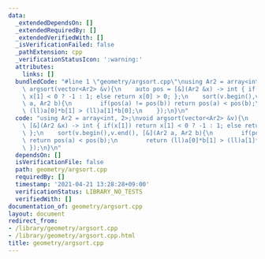 ```yaml
---
data:
  _extendedDependsOn: []
  _extendedRequiredBy: []
  _extendedVerifiedWith: []
  _isVerificationFailed: false
  _pathExtension: cpp
  _verificationStatusIcon: ':warning:'
  attributes:
    links: []
  bundledCode: "#line 1 \"geometry/argsort.cpp\"\nusing Ar2 = array<int, 2>;\nvoid\
    \ argsort(vector<Ar2> &v){\n    auto pos = [&](Ar2 &x) -> int { if(x[1]) return\
    \ x[1] < 0 ? -1 : 1; else return x[0] > 0; };\n    sort(v.begin(),v.end(), [&](Ar2\
    \ a, Ar2 b){\n        if(pos(a) != pos(b)) return pos(a) < pos(b);\n        return\
    \ (ll)a[0]*b[1] > (ll)a[1]*b[0];\n    });\n}\n"
  code: "using Ar2 = array<int, 2>;\nvoid argsort(vector<Ar2> &v){\n    auto pos =\
    \ [&](Ar2 &x) -> int { if(x[1]) return x[1] < 0 ? -1 : 1; else return x[0] > 0;\
    \ };\n    sort(v.begin(),v.end(), [&](Ar2 a, Ar2 b){\n        if(pos(a) != pos(b))\
    \ return pos(a) < pos(b);\n        return (ll)a[0]*b[1] > (ll)a[1]*b[0];\n   \
    \ });\n}\n"
  dependsOn: []
  isVerificationFile: false
  path: geometry/argsort.cpp
  requiredBy: []
  timestamp: '2021-04-21 13:28:28+09:00'
  verificationStatus: LIBRARY_NO_TESTS
  verifiedWith: []
documentation_of: geometry/argsort.cpp
layout: document
redirect_from:
- /library/geometry/argsort.cpp
- /library/geometry/argsort.cpp.html
title: geometry/argsort.cpp
---
```

